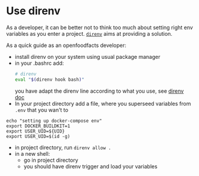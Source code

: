 # Use direnv

As a developer, it can be better not to think too much about setting right env variables as you enter a project.
[`direnv`](https://direnv.net/) aims at providing a solution.

As a quick guide as an openfoodfacts developer:

- install direnv on your system using usual package manager
- in your .bashrc add:
    ```bash
    # direnv
    eval "$(direnv hook bash)"
    ```
  you have adapt the direnv line according to what you use, see [direnv doc](https://direnv.net/docs/hook.html)
- In your project directory add a file, where you superseed variables from `.env`
  that you wan't to

```
echo "setting up docker-compose env"
export DOCKER_BUILDKIT=1
export USER_UID=${UID}
export USER_UID=$(id -g)
```

- in project directory, run `direnv allow .`
- in a new shell:
  - go in project directory
  - you should have direnv trigger and load your variables
